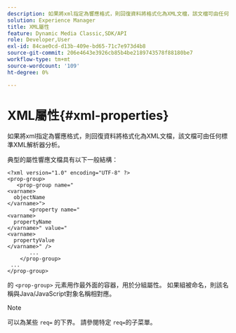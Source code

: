 ```yaml
---
description: 如果將xml指定為響應格式，則回復資料將格式化為XML文檔，該文檔可由任何標準XML解析器分析。
solution: Experience Manager
title: XML屬性
feature: Dynamic Media Classic,SDK/API
role: Developer,User
exl-id: 84cae0cd-d13b-409e-bd65-71c7e973d4b8
source-git-commit: 206e4643e3926cb85b4be2189743578f88180be7
workflow-type: tm+mt
source-wordcount: '109'
ht-degree: 0%

---
```


# XML屬性{#xml-properties}

如果將xml指定為響應格式，則回復資料將格式化為XML文檔，該文檔可由任何標準XML解析器分析。

典型的屬性響應文檔具有以下一般結構：

```
<?xml version="1.0" encoding="UTF-8" ?>
<prop-group>
   <prop-group name="
<varname>
  objectName
</varname>">
       <property name="
<varname>
  propertyName
</varname>" value="
<varname>
  propertyValue
</varname>" />
       ...
    </prop-group>
 ...
</prop-group>
```

的 `<prop-group>` 元素用作最外面的容器，用於分組屬性。 如果組被命名，則該名稱與Java/JavaScript對象名稱相對應。

>[!NOTE]
>
>可以為某些 `req=` 的下界。 請參閱特定 `req=`的子菜單。
